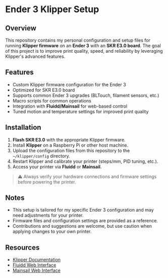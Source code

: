 # Ender 3 Klipper Setup

## Overview
This repository contains my personal configuration and setup files for running **Klipper firmware** on an **Ender 3** with an **SKR E3.0 board**. The goal of this project is to improve print quality, speed, and reliability by leveraging Klipper's advanced features.

## Features
- Custom Klipper firmware configuration for the Ender 3
- Optimized for SKR E3.0 board
- Supports common Ender 3 upgrades (BLTouch, filament sensors, etc.)
- Macro scripts for common operations
- Integration with **Fluidd/Mainsail** for web-based control
- Tuned motion and temperature settings for improved print quality

## Installation
1. **Flash SKR E3.0** with the appropriate Klipper firmware.
2. Install **Klipper** on a Raspberry Pi or other host machine.
3. Upload the configuration files from this repository to the `~/klipper/config` directory.
4. Restart Klipper and calibrate your printer (steps/mm, PID tuning, etc.).
5. Access your printer via **Fluidd** or **Mainsail**.

> ⚠️ Always verify your hardware connections and firmware settings before powering the printer.

## Notes
- This setup is tailored for my specific Ender 3 configuration and may need adjustments for your printer.
- Firmware files and configuration settings are provided as a reference.
- Contributions and suggestions are welcome, but use caution when applying changes to your own printer.

## Resources
- [Klipper Documentation](https://www.klipper3d.org/)
- [Fluidd Web Interface](https://docs.fluidd.xyz/)
- [Mainsail Web Interface](https://get.mainsail.xyz/)
